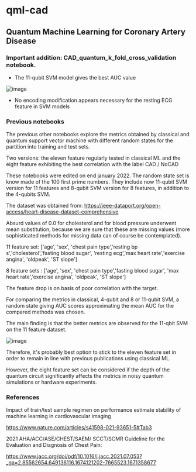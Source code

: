 # qml-cad

## Quantum Machine Learning  for Coronary Artery Disease

### Important addition: CAD_quantum_k_fold_cross_validation notebook.

- The 11-qubit SVM model gives the best AUC value

![image](https://user-images.githubusercontent.com/29145045/214704051-3f298986-47dc-4aa7-91d8-44d091252721.png)

-  No encoding modification appears necessary for the resting ECG feature in SVM models


### Previous notebooks

The previous other notebooks explore the metrics obtained by classical and quantum support vector machine with different random states for the partition into training and test sets.

Two versions: the eleven feature regularly tested in classical ML and the eight feature exhibiting the best correlation with the label CAD / NoCAD

These notebooks were edited on end january 2022. The random state set is know made of the 100 first prime numbers. They include now 11-qubit SVM version for 11 features and 8-qubit SVM version for 8 features, in addition to the 4-qubits SVM. 

The dataset was obtained  from: https://ieee-dataport.org/open-access/heart-disease-dataset-comprehensive

Absurd values of 0.0 for cholesterol and for blood pressure underwent mean substitution, because we are sure that these are missing values (more sophisticated methods for missing data can of course be contemplated).

11 feature set: ['age', 'sex', 'chest pain type','resting bp s','cholesterol','fasting blood sugar',
                 'resting ecg','max heart rate','exercise angina', 'oldpeak', 'ST slope'] 

8 feature sets : ['age', 'sex', 'chest pain type','fasting blood sugar',
                 'max heart rate','exercise angina', 'oldpeak', 'ST slope'] 

The feature drop is on basis of poor correlation with the target.

For comparing the metrics in classical, 4-qubit and 8 or 11-qubit SVM, a random state giving AUC scores approximating the mean AUC for the compared methods was chosen.

The main finding is that the better metrics are observed for the 11-qbit SVM on the 11 feature dataset.

![image](https://user-images.githubusercontent.com/29145045/215255809-1b6aa076-098c-4f86-b676-295ab92e9c7e.png)

Therefore, it's probably best option to stick to the eleven feature set in order to remain in line with previous publications using classical ML. 

However, the eight feature set can be considered if the depth of the quantum circuit significantly affects the metrics in noisy quantum simulations or hardware experiments.


### References

Impact of train/test sample regimen on performance estimate stability of machine learning in cardiovascular imaging

https://www.nature.com/articles/s41598-021-93651-5#Tab3

2021 AHA/ACC/ASE/CHEST/SAEM/
SCCT/SCMR Guideline for the
Evaluation and Diagnosis of Chest Pain:

https://www.jacc.org/doi/pdf/10.1016/j.jacc.2021.07.053?_ga=2.85562654.649136116.1674121202-7665523.1671358677
